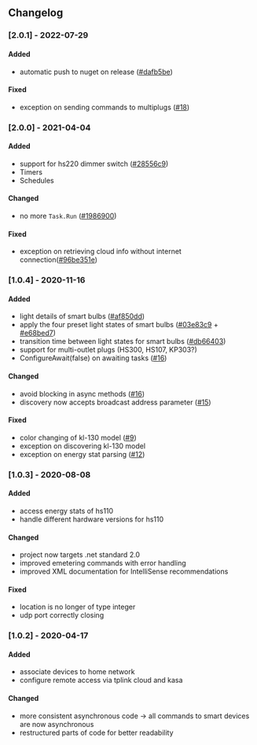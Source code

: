 ## Changelog

### [2.0.1] - 2022-07-29

#### Added

- automatic push to nuget on release ([#dafb5be](https://github.com/CodeBardian/tplink-smartdevices-netstandard/commit/dafb5be))

#### Fixed
- exception on sending commands to multiplugs ([#18](https://github.com/CodeBardian/tplink-smartdevices-netstandard/pull/18))

### [2.0.0] - 2021-04-04

#### Added

- support for hs220 dimmer switch ([#28556c9](https://github.com/CodeBardian/tplink-smartdevices-netstandard/commits/28556c9))
- Timers
- Schedules

#### Changed
- no more `Task.Run` ([#1986900](https://github.com/CodeBardian/tplink-smartdevices-netstandard/commits/1986900))

#### Fixed
- exception on retrieving cloud info without internet connection([#96be351e](https://github.com/CodeBardian/tplink-smartdevices-netstandard/commits/6be351e))

### [1.0.4] - 2020-11-16

#### Added

- light details of smart bulbs ([#af850dd](https://github.com/CodeBardian/tplink-smartdevices-netstandard/commits/af850dd))
- apply the four preset light states of smart bulbs ([#03e83c9](https://github.com/CodeBardian/tplink-smartdevices-netstandard/commits/03e83c9) + [#e68bed7](https://github.com/CodeBardian/tplink-smartdevices-netstandard/commits/e68bed7))
- transition time between light states for smart bulbs ([#db66403](https://github.com/CodeBardian/tplink-smartdevices-netstandard/commits/db66403))
- support for multi-outlet plugs (HS300, HS107, KP303?)
- ConfigureAwait(false) on awaiting tasks ([#16](https://github.com/CodeBardian/tplink-smartdevices-netstandard/pull/16))

#### Changed
- avoid blocking in async methods ([#16](https://github.com/CodeBardian/tplink-smartdevices-netstandard/pull/16))
- discovery now accepts broadcast address parameter ([#15](https://github.com/CodeBardian/tplink-smartdevices-netstandard/pull/15))

#### Fixed
- color changing of kl-130 model ([#9](https://github.com/CodeBardian/tplink-smartdevices-netstandard/pull/16))
- exception on discovering kl-130 model
- exception on energy stat parsing ([#12](https://github.com/CodeBardian/tplink-smartdevices-netstandard/pull/12))

### [1.0.3] - 2020-08-08

#### Added

- access energy stats of hs110 
- handle different hardware versions for hs110 

#### Changed
- project now targets .net standard 2.0
- improved emetering commands with error handling
- improved XML documentation for IntelliSense recommendations

#### Fixed
- location is no longer of type integer
- udp port correctly closing

### [1.0.2] - 2020-04-17

#### Added

- associate devices to home network
- configure remote access via tplink cloud and kasa

#### Changed
- more consistent asynchronous code -> all commands to smart devices are now asynchronous
- restructured parts of code for better readability
